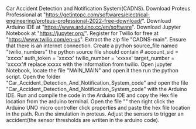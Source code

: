 Car Accident Detection and Notification System(CADNS).
Download Proteus Professional at "https://getintopc.com/softwares/electrical-engineering/proteus-professional-2022-free-download/".
Download Arduino IDE at "https://www.arduino.cc/en/software".
Download Jupyter Notebook at "https://jupyter.org/".
Register for Twilio for free at "https://www.twilio.com/en-us".
Extract the zip file "CADNS-main".
Ensure that there is an internet connection.
Create a python source_file named "twilio_numbers" the python source file should contain # account_sid = 'xxxxx' auth_token = 'xxxxx' twilio_number = 'xxxxx' target_number = 'xxxxx'# replace xxxxx with the information from twilio.
Open jupyter Notebook, locate the file "MAIN_MAIN" and open it then run the python script.
Open the folder "Car_Accident_Detection_And_Notification_System_code" and open the file "Car_Accident_Detection_And_Notification_System_code" with the Arduino IDE.
Run and compile the code in the Arduino IDE and copy the Hex file location from the arduino terminal.
Open the file "" then right click the Arduino UNO micro controller click properties and paste the hex file location in the path.
Run the simulation in proteus.
Adjust the sensors to trigger an accident(the sensor thresholds are wriiten in the arduino code).




